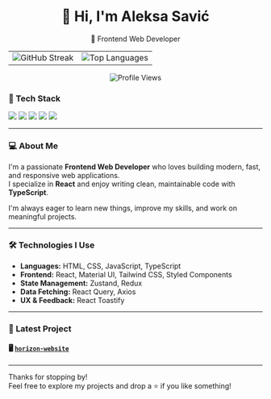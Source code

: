 <h1 align="center">👋 Hi, I'm Aleksa Savić</h1>

<p align="center">
  🚀 Frontend Web Developer 
</p>

<table align="center">
  <tr>
    <td>
      <img src="https://github-readme-streak-stats.herokuapp.com?user=aleksasavic1&theme=radical&date_format=M%20j%5B%2C%20Y%5D" alt="GitHub Streak" />
    </td>
    <td>
      <img src="https://github-readme-stats.vercel.app/api/top-langs/?username=aleksasavic1&layout=compact&theme=radical" alt="Top Languages" />
    </td>
  </tr>
</table>


<p align="center">
  <img src="https://komarev.com/ghpvc/?username=aleksasavic1&label=Profile%20views&color=0e75b6&style=flat" alt="Profile Views" />
</p>


### 🧰 Tech Stack
<p>
  <img src="https://img.shields.io/badge/React-20232A?style=for-the-badge&logo=react&logoColor=61DAFB" />
  <img src="https://img.shields.io/badge/TypeScript-007ACC?style=for-the-badge&logo=typescript&logoColor=white" />
  <img src="https://img.shields.io/badge/Tailwind-38B2AC?style=for-the-badge&logo=tailwind-css&logoColor=white" />
  <img src="https://img.shields.io/badge/Redux-593D88?style=for-the-badge&logo=redux&logoColor=white" />
  <img src="https://img.shields.io/badge/ReactQuery-FF4154?style=for-the-badge&logo=react-query&logoColor=white" />
</p>


---

### 💻 About Me

I'm a passionate **Frontend Web Developer** who loves building modern, fast, and responsive web applications.  
I specialize in **React** and enjoy writing clean, maintainable code with **TypeScript**.

I'm always eager to learn new things, improve my skills, and work on meaningful projects.

---

### 🛠️ Technologies I Use

- **Languages:** HTML, CSS, JavaScript, TypeScript
- **Frontend:** React, Material UI, Tailwind CSS, Styled Components
- **State Management:** Zustand, Redux
- **Data Fetching:** React Query, Axios
- **UX & Feedback:** React Toastify

---

### 🌟 Latest Project

#### 🖥️ [`horizon-website`](https://github.com/aleksasavic1/horizon-website)

---

Thanks for stopping by!  
Feel free to explore my projects and drop a ⭐️ if you like something!
